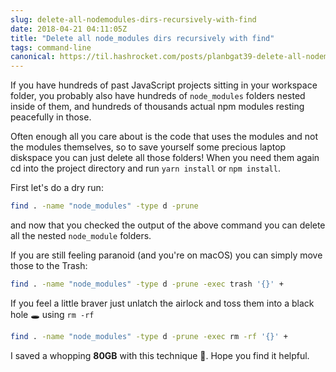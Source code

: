 ```yaml
---
slug: delete-all-nodemodules-dirs-recursively-with-find
date: 2018-04-21 04:11:05Z
title: "Delete all node_modules dirs recursively with find"
tags: command-line
canonical: https://til.hashrocket.com/posts/planbgat39-delete-all-nodemodules-dirs-recursively-with-find
---
```



If you have hundreds of past JavaScript projects sitting in your workspace folder, you probably also have hundreds of `node_modules` folders nested inside of them, and hundreds of thousands actual npm modules resting peacefully in those.

Often enough all you care about is the code that uses the modules and not the modules themselves, so to save yourself some precious laptop diskspace you can just delete all those folders! When you need them again cd into the project directory and run `yarn install` or `npm install`.

First let's do a dry run:

```sh
find . -name "node_modules" -type d -prune
```

and now that you checked the output of the above command you can delete all the nested `node_module` folders. 

If you are still feeling paranoid (and you're on macOS) you can simply move those to the Trash:

```sh
find . -name "node_modules" -type d -prune -exec trash '{}' +
```

If you feel a little braver just unlatch the airlock and toss them into a black hole 🕳 using `rm -rf`

```sh
find . -name "node_modules" -type d -prune -exec rm -rf '{}' +
```

I saved a whopping **80GB** with this technique 🤑. Hope you find it helpful.
